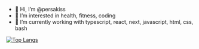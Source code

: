 - 👋 Hi, I’m @persakiss
- 👀 I’m interested in health, fitness, coding
- 🌱 I’m currently working with typescript, react, next, javascript, html, css, bash

<!---
persakiss/persakiss is a ✨ special ✨ repository because its `README.md` (this file) appears on your GitHub profile.
You can click the Preview link to take a look at your changes.
--->


[![Top Langs](https://github-readme-stats.vercel.app/api/top-langs/?username=persakiss&layout=donut-vertical)](https://github.com/persakiss/github-readme-stats) <!-- please update -->

